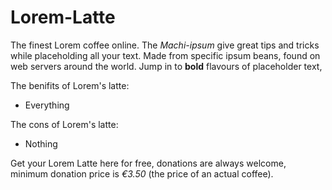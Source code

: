 # Lorem-Latte

The finest Lorem coffee online. The _Machi-ipsum_ give great tips and tricks while placeholding all your text. Made from specific ipsum beans, found on web servers around the world. Jump in to **bold** flavours of placeholder text,

The benifits of Lorem's latte:

- Everything

The cons of Lorem's latte:

- Nothing

Get your Lorem Latte here for free, donations are always welcome, minimum donation price is _€3.50_ (the price of an actual coffee).
